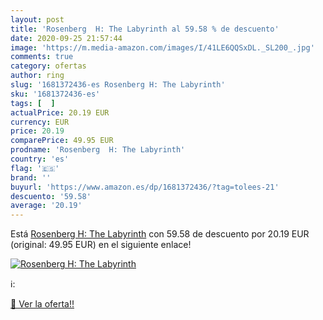 ```yaml
---
layout: post
title: 'Rosenberg  H: The Labyrinth al 59.58 % de descuento'
date: 2020-09-25 21:57:44
image: 'https://m.media-amazon.com/images/I/41LE6QQSxDL._SL200_.jpg'
comments: true
category: ofertas
author: ring
slug: '1681372436-es Rosenberg H: The Labyrinth'
sku: '1681372436-es'
tags: [  ]
actualPrice: 20.19 EUR
currency: EUR
price: 20.19
comparePrice: 49.95 EUR
prodname: 'Rosenberg  H: The Labyrinth'
country: 'es'
flag: '🇪🇸'
brand: ''
buyurl: 'https://www.amazon.es/dp/1681372436/?tag=tolees-21'
descuento: '59.58'
average: '20.19'
---
```


Está [Rosenberg  H: The Labyrinth](https://www.amazon.es/dp/1681372436/?tag=tolees-21) con 59.58 de descuento por 20.19 EUR (original: 49.95 EUR) en el siguiente enlace!

[![Rosenberg  H: The Labyrinth](https://m.media-amazon.com/images/I/41LE6QQSxDL._SL200_.jpg)](https://www.amazon.es/dp/1681372436/?tag=tolees-21)

ℹ️:


[🛒 Ver la oferta!!](https://www.amazon.es/dp/1681372436/?tag=tolees-21)
